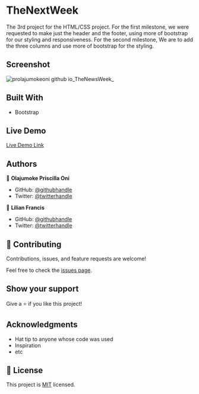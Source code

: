 # TheNextWeek
The 3rd project for the HTML/CSS project. 
For the first milestone, we were requested to make just the header and the footer, using more of bootstrap for  our styling and responsiveness.
For the second milestone, We are to add the three columns and use more of bootstrap for the styling. 
## Screenshot
![prolajumokeoni github io_TheNewsWeek_](https://user-images.githubusercontent.com/69638013/106491020-f2c04380-64a5-11eb-91bb-8ece21fca786.png)

## Built With

- Bootstrap

## Live Demo

[Live Demo Link](https://prolajumokeoni.github.io/TheNewsWeek/)







## Authors

👤 **Olajumoke Priscilla Oni**

- GitHub: [@githubhandle](https://github.com/prolajumokeoni)
- Twitter: [@twitterhandle](https://twitter.com/prolajumokeoni)


👤 **Lilian Francis**

- GitHub: [@githubhandle](https://github.com/ifnotlily)
- Twitter: [@twitterhandle](https://twitter.com/ifnotlily)


## 🤝 Contributing

Contributions, issues, and feature requests are welcome!

Feel free to check the [issues page](https://github.com/prolajumokeoni/TheNewsWeek/issues).

## Show your support

Give a ⭐️ if you like this project!

## Acknowledgments

- Hat tip to anyone whose code was used
- Inspiration
- etc

## 📝 License

This project is [MIT](https://github.com/prolajumokeoni/TheNewsWeek/blob/main/LICENSE) licensed.
